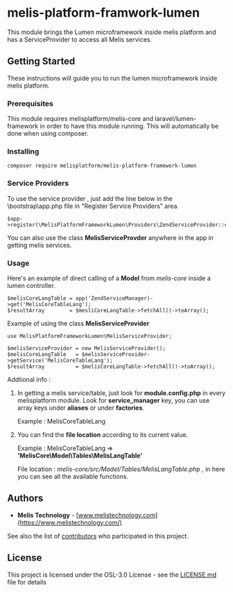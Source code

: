 # melis-platform-framwork-lumen

This module brings the Lumen microframework inside melis platform and has a ServiceProvider to access all Melis services.

## Getting Started

These instructions will guide you to run the lumen microframework inside melis platform.

### Prerequisites

This module requires melisplatform/melis-core and laravel/lumen-framework in order to have this module running. This will automatically be done when using composer.
 
### Installing

```
composer require melisplatform/melis-platform-framework-lumen
```

### Service Providers

To use the service provider , just add the line below in the \bootstrap\app.php file in "Register Service Providers" area.
```
$app->register(\MelisPlatformFrameworkLumen\Providers\ZendServiceProvider::class)
```

You can also use the class **MelisServiceProvder**  anywhere in the app in getting melis services.

### Usage

Here's an example of direct calling of a **Model** from *melis-core* inside a lumen controller.

```
$melisCoreLangTable = app('ZendServiceManager)->get('MelisCoreTableLang');
$resultArray        = $mesliCoreLangTable->fetchAll()->toArray();
```

Example of using the class **MelisServiceProvider**

```
use MelisPlatformFrameworkLumen\MelisServiceProvider;

$melisServiceProvider = new MelisServiceProvider();
$melisCoreLangTable   = $melisServiceProvider->getService('MelisCoreTableLang');
$resultArray          = $melisCoreLangTable->fetchAll()->toArray();
```

Addtional info :

1. In getting a melis service/table, just look for **module.config.php** in every melisplatform module. Look for **service_manager** key, you can use array keys under **aliases** or under **factories**.

    Example : MelisCoreTableLang

2. You can find the **file location** according to its current value.
    
    Example : MelisCoreTableLang => **'MelisCore\Model\Tables\MelisLangTable'**
    
    File location : *melis-core/src/Model/Tables/MelisLangTable.php* , in here you can see all the available functions.


## Authors

* **Melis Technology** - [www.melistechnology.com](https://www.melistechnology.com/)

See also the list of [contributors](https://github.com/melisplatform/melis-core/contributors) who participated in this project.


## License

This project is licensed under the OSL-3.0 License - see the [LICENSE.md](LICENSE.md) file for details


